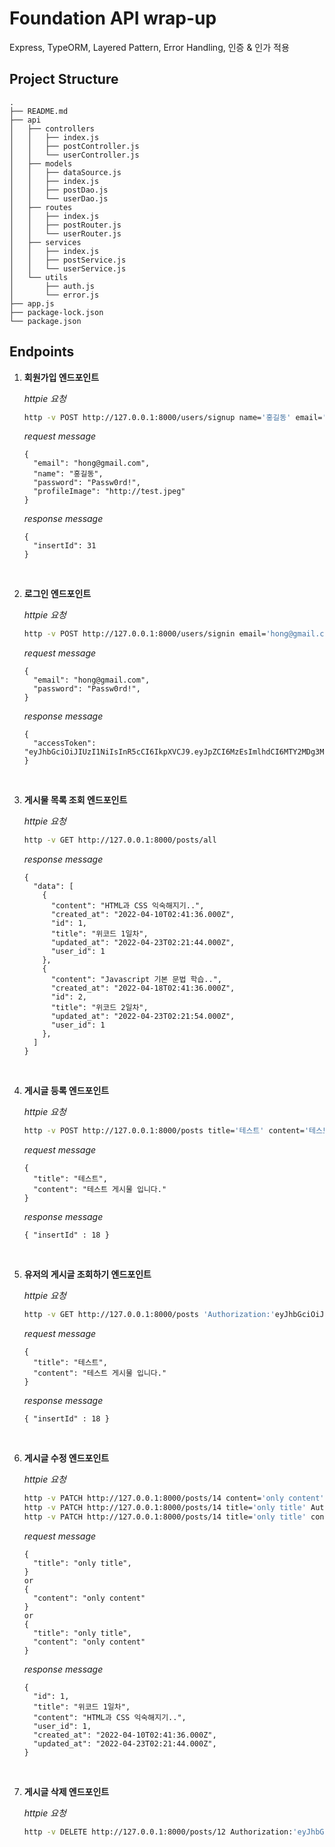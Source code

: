 # Foundation API wrap-up 
Express, TypeORM, Layered Pattern, Error Handling, 인증 & 인가 적용

## Project Structure
```
.
├── README.md
├── api
│   ├── controllers
│   │   ├── index.js
│   │   ├── postController.js
│   │   └── userController.js
│   ├── models
│   │   ├── dataSource.js
│   │   ├── index.js
│   │   ├── postDao.js
│   │   └── userDao.js
│   ├── routes
│   │   ├── index.js
│   │   ├── postRouter.js
│   │   └── userRouter.js
│   ├── services
│   │   ├── index.js
│   │   ├── postService.js
│   │   └── userService.js
│   └── utils
│       ├── auth.js
│       └── error.js
├── app.js
├── package-lock.json
└── package.json
```

## Endpoints
1. **회원가입 엔드포인트**

	*httpie 요청*
	```bash
	http -v POST http://127.0.0.1:8000/users/signup name='홍길동' email='hong@gmail.com' profileImage="http://test.jpeg" password='Passw0rd!'
	```

	*request message*

	```
	{
	  "email": "hong@gmail.com",
	  "name": "홍길동",
	  "password": "Passw0rd!",
	  "profileImage": "http://test.jpeg"
	}
	```

	*response message*
	```
	{
	  "insertId": 31
	}
	```
<br>

2. **로그인 엔드포인트**

	*httpie 요청*
	```bash
	http -v POST http://127.0.0.1:8000/users/signin email='hong@gmail.com' password='Passw0rd!'
	```
	*request message*

	```
	{
	  "email": "hong@gmail.com",
	  "password": "Passw0rd!",
	}
	```

	*response message*
	```
	{
	  "accessToken": "eyJhbGciOiJIUzI1NiIsInR5cCI6IkpXVCJ9.eyJpZCI6MzEsImlhdCI6MTY2MDg3MDMxNywiZXhwIjoxNjYxNjQ3OTE3fQ.0YZvHrgpztw_SPlwompjBsX1qD78asb8f6DgMOW44dM"
	}
	```
<br>

3. **게시물 목록 조회 엔드포인트**

	*httpie 요청*
	```bash
	http -v GET http://127.0.0.1:8000/posts/all
	```

	*response message*
	```
	{
	  "data": [
        {
          "content": "HTML과 CSS 익숙해지기..",
          "created_at": "2022-04-10T02:41:36.000Z",
          "id": 1,
          "title": "위코드 1일차",
          "updated_at": "2022-04-23T02:21:44.000Z",
          "user_id": 1
        },
        {
          "content": "Javascript 기본 문법 학습..",
          "created_at": "2022-04-18T02:41:36.000Z",
          "id": 2,
          "title": "위코드 2일차",
          "updated_at": "2022-04-23T02:21:54.000Z",
          "user_id": 1
        },
      ]
    }
	```
<br>

4. **게시글 등록 엔드포인트**

	*httpie 요청*
	```bash
	http -v POST http://127.0.0.1:8000/posts title='테스트' content='테스트 게시물 입니다.' Authorization:'eyJhbGciOiJIUzI1NiIsInR5cCI6IkpXVCJ9.eyJpZCI6MzEsImlhdCI6MTY2MDg3MDMxNywiZXhwIjoxNjYxNjQ3OTE3fQ.0YZvHrgpztw_SPlwompjBsX1qD78asb8f6DgMOW44dM'
	```

	*request message*
	```
	{
      "title": "테스트",
      "content": "테스트 게시물 입니다."
	}
	```

	*response message*
	```
	{ "insertId" : 18 }
	```
<br>

5. **유저의 게시글 조회하기 엔드포인트**

	*httpie 요청*
	```bash
	http -v GET http://127.0.0.1:8000/posts 'Authorization:'eyJhbGciOiJIUzI1NiIsInR5cCI6IkpXVCJ9.eyJpZCI6MzEsImlhdCI6MTY2MDg3MDMxNywiZXhwIjoxNjYxNjQ3OTE3fQ.0YZvHrgpztw_SPlwompjBsX1qD78asb8f6DgMOW44dM'
	```

	*request message*
	```
	{
      "title": "테스트",
      "content": "테스트 게시물 입니다."
	}
	```

	*response message*
	```
	{ "insertId" : 18 }
	```
<br>

6. **게시글 수정 엔드포인트**

	*httpie 요청*
	```bash
	http -v PATCH http://127.0.0.1:8000/posts/14 content='only content' Authorization:'eyJhbGciOiJIUzI1NiIsInR5cCI6IkpXVCJ9.eyJpZCI6MzAsImlhdCI6MTY2MDUxNzk5MSwiZXhwIjoxNjYxMjk1NTkxfQ.R87ap8Hl7lTnPPgdWeIMgE5goaf6enkEkdK72rjxkoQ'
	http -v PATCH http://127.0.0.1:8000/posts/14 title='only title' Authorization:'eyJhbGciOiJIUzI1NiIsInR5cCI6IkpXVCJ9.eyJpZCI6MzAsImlhdCI6MTY2MDUxNzk5MSwiZXhwIjoxNjYxMjk1NTkxfQ.R87ap8Hl7lTnPPgdWeIMgE5goaf6enkEkdK72rjxkoQ'
	http -v PATCH http://127.0.0.1:8000/posts/14 title='only title' content='only title' Authorization:'eyJhbGciOiJIUzI1NiIsInR5cCI6IkpXVCJ9.eyJpZCI6MzAsImlhdCI6MTY2MDUxNzk5MSwiZXhwIjoxNjYxMjk1NTkxfQ.R87ap8Hl7lTnPPgdWeIMgE5goaf6enkEkdK72rjxkoQ'
	```

	*request message*
	```
	{
      "title": "only title",
	}
	or
	{
      "content": "only content"
	}
	or
	{
      "title": "only title",
      "content": "only content"
	}
	```

	*response message*
	```
	{
	  "id": 1,
	  "title": "위코드 1일차",
	  "content": "HTML과 CSS 익숙해지기..",
	  "user_id": 1,
	  "created_at": "2022-04-10T02:41:36.000Z",
	  "updated_at": "2022-04-23T02:21:44.000Z",
	}
	```
<br>

7. **게시글 삭제 엔드포인트**

	*httpie 요청*
	```bash
	http -v DELETE http://127.0.0.1:8000/posts/12 Authorization:'eyJhbGciOiJIUzI1NiIsInR5cCI6IkpXVCJ9.eyJpZCI6MzAsImlhdCI6MTY2MDUxNzk5MSwiZXhwIjoxNjYxMjk1NTkxfQ.R87ap8Hl7lTnPPgdWeIMgE5goaf6enkEkdK72rjxkoQ'
	```
